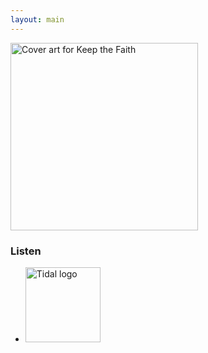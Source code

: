 ```yaml
---
layout: main
---
```


<div class="track__art">
<img src="{{site.url}}/images/keep_the_faith@600x600.jpg" alt="Cover art for Keep the Faith" width="300">
</div>
<div class="track__links">
	<h3>Listen</h3>
	<ul>
		<li><a href="https://tidal.com/browse/track/336109641">
			<img width="120" src="{{site.url}}/images/tidal_logo.png" alt="Tidal logo">
		</a></li>
		<!--
		<li>
			<a href="https://open.spotify.com/album/4aMQoOgkc6sLtaU21hGHxf?si=xDuHClAtRtGd3Hy_k-_g4g">
				<img src="{{site.url}}/images/spotify_logo_green.png" width="80">
			</a>
		</li>

		<li>
			<a href="https://soundcloud.com/ax-madwick/forever">
				<img src="{{site.url}}/images/soundcloud_logo_2.png" width="120">
			</a>
		</li>
		<li>
			<a href="https://music.apple.com/us/album/forever-single/1719789213">
				<img src="{{site.url}}/images/apple_music_logo.svg" width="80">
			</a>
		</li>
		-->
		<li>
			<a href="https://www.youtube.com/watch?v=-jIp01pGsF0">
				<img src="{{site.url}}/images/youtube_logo.svg" width="100">
			</a>
		</li>

	</ul>

	<!-- <p>...or just search in the streaming service of your choice...</p> -->
	<h3>The Story</h3>
	<p>
		Poppy, uplifting piece written around an <a href="https://www.looperman.com/acapellas/detail/22146/keep-the-faith-main-vocals-92bpm-pop-acapella">acapella</a> provided by <a href="https://soundcloud.com/silverbellasings">Silver Bella</a> via <a href="https://www.looperman.com">Looperman</a>.
	</p>
	<h3>Credits</h3>
	<ul>
		<li><strong>Vocals:</strong> <a href="https://soundcloud.com/silverbellasings">Silver Bella</a> via <a href="https://www.looperman.com/acapellas/detail/22146/keep-the-faith-main-vocals-92bpm-pop-acapella">Looperman</a>
		</li>
		<li><strong>Art:</strong> via <a href="https://commons.wikimedia.org/wiki/File:Psychedelic_Flowers.jpg">Wikimedia Commons</a></li>
	</ul>
</div>